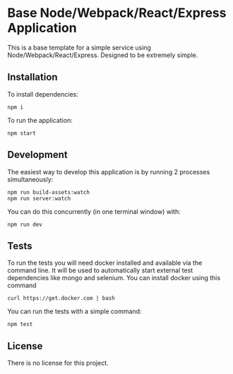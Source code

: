 # Base Node/Webpack/React/Express Application

This is a base template for a simple service using Node/Webpack/React/Express. Designed to be extremely simple.

## Installation

To install dependencies:
```
npm i
```

To run the application:
```
npm start
```

## Development

The easiest way to develop this application is by running 2 processes simultaneously:
```
npm run build-assets:watch
npm run server:watch
```

You can do this concurrently (in one terminal window) with:
```
npm run dev
```

## Tests

To run the tests you will need docker installed and available via the command line.
It will be used to automatically start external test dependencies like mongo and selenium.
You can install docker using this command
```
curl https://get.docker.com | bash
```

You can run the tests with a simple command:
```
npm test
```

## License

There is no license for this project.
